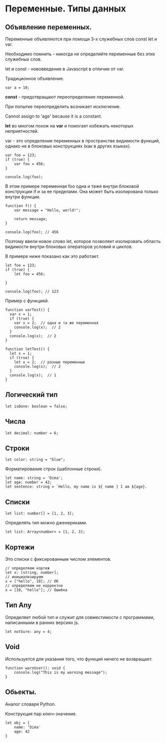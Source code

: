 # Переменные. Типы данных

## Объявление переменных.

Переменные объявляются при помощи 3-х служебных слов const let и var.

Необходимо помнить - никогда не определяйте переменные без этих служебных слов.

let и const - нововведение в Javascript в отличие от var.

Традиционное объявление.

    var a = 10;

**const** - предотвращают переопределение переменной.

При попытке переопределить возникает исключение.

Cannot assign to 'age' because it is a constant.

**let** во многом похож на **var** и помогает избежать некоторых неприятностей.

var - это определение переменных в пространстве видимости функций, однако не в блоковых конструкциях (как в других языках).

    var foo = 123;
    if (true) {
        var foo = 456;
    }

    console.log(foo);

В этом примере переменная foo одна и таже внутри блоковой конструкции if и за ее пределами. Она может быть изолирована только внутри функции.

    function f() {
        var message = "Hello, world!";

        return message;
    }
    
    console.log(foo); // 456

Поэтому ввели новое слово let, которое позволяет изолировать область видимости внутри блоковых операторов условий и циклов.

      
В примере ниже показано как это работает.      
        
    let foo = 123;
    if (true) {
        let foo = 456;

    }

    console.log(foo); // 123

Пример с функцией.

    function varTest() {
      var x = 1;
      if (true) {
        var x = 2;  // одна и та же переменная
        console.log(x);  // 2
      }
      console.log(x);  // 2
    }

    function letTest() {
      let x = 1;
      if (true) {
        let x = 2;  // разные переменные
        console.log(x);  // 2
      }
      console.log(x);  // 1
    }


## Логический тип

    let isDone: boolean = false;

## Числа

    let decimal: number = 6;

## Строки

    let color: string = "blue";

Форматирование строк (шаблонные строки).

    let name: string = 'Dima';
    let age: number = 42;
    let sentence: string = `Hello, my name is ${ name } I am ${age}.
    
## Списки 

    let list: number[] = [1, 2, 3];
    
Определять тип можно дженериками.    
    
    let list: Array<number> = [1, 2, 3];

## Кортежи

Это списки с фиксированным числом элементов.


    // определяем кортеж
    let x: [string, number];
    // инициализируем
    x = ["hello", 10]; // OK
    // определяем не корректно
    x = [10, "hello"]; // Ошибка

## Тип Any

Определяет любой тип и служит для совместимости с программами, написанными в ранних версиях js.

    let notSure: any = 4;

## Void

Используется для указания того, что функция ничего не возвращает.

    function warnUser(): void {
        console.log("This is my warning message");
    }

## Обьекты.

Аналог словаря Python.

Конструкция пар ключ-значение.

    let obj = {
        name: 'Dima'
        age: 42
    }




    

